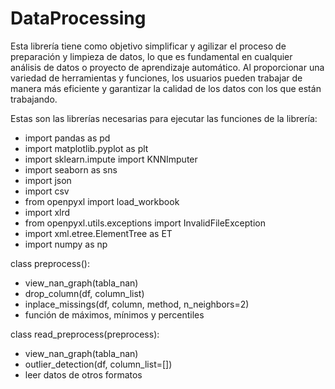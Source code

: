 # DataProcessing
Esta librería tiene como objetivo simplificar y agilizar el proceso de preparación y limpieza de datos, lo que es fundamental en cualquier análisis de datos o proyecto de aprendizaje automático. Al proporcionar una variedad de herramientas y funciones, los usuarios pueden trabajar de manera más eficiente y garantizar la calidad de los datos con los que están trabajando.

Estas son las librerías necesarias para ejecutar las funciones de la librería:
- import pandas as pd
- import matplotlib.pyplot as plt
- import sklearn.impute import KNNImputer
- import seaborn as sns
- import json
- import csv
- from openpyxl import load_workbook
- import xlrd
- from openpyxl.utils.exceptions import InvalidFileException
- import xml.etree.ElementTree as ET
- import numpy as np

class preprocess():
- view_nan_graph(tabla_nan)
- drop_column(df, column_list)
- inplace_missings(df, column, method, n_neighbors=2)
- función de máximos, mínimos y percentiles

class read_preprocess(preprocess):
- view_nan_graph(tabla_nan)
- outlier_detection(df, column_list=[]) 
- leer datos de otros formatos
